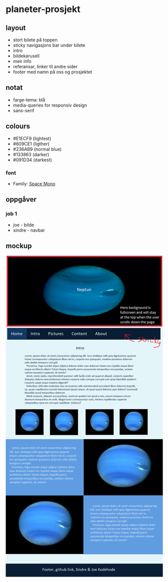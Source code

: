 # planeter-prosjekt

## layout
- stort bilete på toppen
- sticky navigasjons bar under bilete
- intro
- bildekarusell
- meir info
- referansar, linker til andre sider
- footer med namn på oss og prosjektet

## notat
- farge-tema: blå
- media-queries for responsiv design
- sans-serif

## colours
- #E1ECF9 (lightest)
- #609CE1 (ligther)
- #236AB9 (normal blue)
- #133863 (darker)
- #091D34 (darkest)

### font

- Family: [Space Mono](https://fonts.google.com/specimen/Space+Mono)

## oppgåver

### job 1
- joe - bilde
- sindre - navbar

## mockup
![design]( Neptune_design.png "design")
